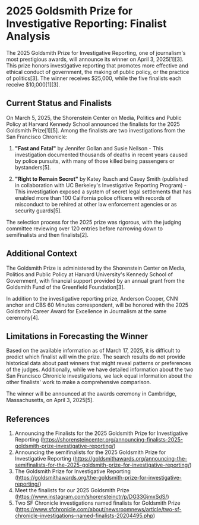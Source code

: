 # 2025 Goldsmith Prize for Investigative Reporting: Finalist Analysis

The 2025 Goldsmith Prize for Investigative Reporting, one of journalism's most prestigious awards, will announce its winner on April 3, 2025[1][3]. This prize honors investigative reporting that promotes more effective and ethical conduct of government, the making of public policy, or the practice of politics[3]. The winner receives $25,000, while the five finalists each receive $10,000[1][3].

## Current Status and Finalists

On March 5, 2025, the Shorenstein Center on Media, Politics and Public Policy at Harvard Kennedy School announced the finalists for the 2025 Goldsmith Prize[1][5]. Among the finalists are two investigations from the San Francisco Chronicle:

1. **"Fast and Fatal"** by Jennifer Gollan and Susie Neilson - This investigation documented thousands of deaths in recent years caused by police pursuits, with many of those killed being passengers or bystanders[5].

2. **"Right to Remain Secret"** by Katey Rusch and Casey Smith (published in collaboration with UC Berkeley's Investigative Reporting Program) - This investigation exposed a system of secret legal settlements that has enabled more than 100 California police officers with records of misconduct to be rehired at other law enforcement agencies or as security guards[5].

The selection process for the 2025 prize was rigorous, with the judging committee reviewing over 120 entries before narrowing down to semifinalists and then finalists[2].

## Additional Context

The Goldsmith Prize is administered by the Shorenstein Center on Media, Politics and Public Policy at Harvard University's Kennedy School of Government, with financial support provided by an annual grant from the Goldsmith Fund of the Greenfield Foundation[3].

In addition to the investigative reporting prize, Anderson Cooper, CNN anchor and CBS 60 Minutes correspondent, will be honored with the 2025 Goldsmith Career Award for Excellence in Journalism at the same ceremony[4].

## Limitations in Forecasting the Winner

Based on the available information as of March 17, 2025, it is difficult to predict which finalist will win the prize. The search results do not provide historical data about past winners that might reveal patterns or preferences of the judges. Additionally, while we have detailed information about the two San Francisco Chronicle investigations, we lack equal information about the other finalists' work to make a comprehensive comparison.

The winner will be announced at the awards ceremony in Cambridge, Massachusetts, on April 3, 2025[5].

## References

1. Announcing the Finalists for the 2025 Goldsmith Prize for Investigative Reporting (https://shorensteincenter.org/announcing-finalists-2025-goldsmith-prize-investigative-reporting/)
2. Announcing the semifinalists for the 2025 Goldsmith Prize for Investigative Reporting (https://goldsmithawards.org/announcing-the-semifinalists-for-the-2025-goldsmith-prize-for-investigative-reporting/)
3. The Goldsmith Prize for Investigative Reporting (https://goldsmithawards.org/the-goldsmith-prize-for-investigative-reporting/)
4. Meet the finalists for our 2025 Goldsmith Prize (https://www.instagram.com/shorensteinctr/p/DG33GjmxSdS/)
5. Two SF Chronicle investigations named finalists for Goldsmith Prize (https://www.sfchronicle.com/about/newsroomnews/article/two-sf-chronicle-investigations-named-finalists-20204495.php)